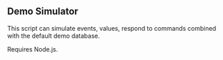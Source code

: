 ## Demo Simulator

This script can simulate events, values, respond to commands combined with the default demo database.

Requires Node.js.
